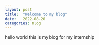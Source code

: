 ```yaml
---
layout: post
title:  "Welcome to my blog"
date:   2022-08-20
categories: blog
---
```



hello world this is my blog for my internship